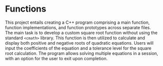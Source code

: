 # Functions
This project entails creating a C++ program comprising a main function, function implementations, and function prototypes across separate files. The main task is to develop a custom square root function without using the standard `<cmath>` library. This function is then utilized to calculate and display both positive and negative roots of quadratic equations. Users will input the coefficients of the equation and a tolerance level for the square root calculation. The program allows solving multiple equations in a session, with an option for the user to exit upon completion.
